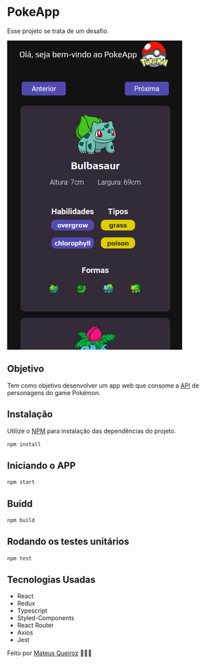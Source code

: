 # PokeApp

Esse projeto se trata de um desafio.

![alt text](https://raw.githubusercontent.com/matequeiroz/pokeapp-challenge/master/src/assets/demo.png)

## Objetivo

Tem como objetivo desenvolver um app web que consome a [API](https://pokeapi.co/) de personagens do game Pokémon.

## Instalação

Utilize o [NPM](https://www.npmjs.com/) para instalação das dependências do projeto.

```bash
npm install
```

## Iniciando o APP

```bash
npm start
```

## Buidd

```bash
npm build
```

## Rodando os testes unitários

```bash
npm test
```

## Tecnologias Usadas

- React
- Redux
- Typescript
- Styled-Components
- React Router
- Axios
- Jest

Feito por [Mateus Queiroz](https://www.linkedin.com/in/mateusrobertoqueiroz/) 👨🏻‍💻

